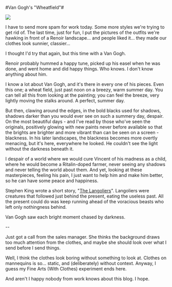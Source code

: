 #Van Gogh&#039;s &quot;Wheatfield&quot;#

![](http://westkarana.com/images/wheatfield.jpg)

I have to send more spam for work today. Some more styles we're trying to get rid of. The last time, just for fun, I put the pictures of the outfits we're hawking in front of a Renoir landscape... and people liked it... they made our clothes look sunnier, classier...

I thought I'd try that again, but this time with a Van Gogh.

Renoir probably hummed a happy tune, picked up his easel when he was done, and went home and did happy things. Who knows. I don't know anything about him.

I know a lot about Van Gogh, and it's there in every one of his pieces. Even this one; a wheat field, just past noon on a breezy, warm summer day. You can tell all this from looking at the painting; you can feel the breeze, very lightly moving the stalks around. A perfect, summer day.

But then, clawing around the edges, in the bold blacks used for shadows, shadows darker than you would ever see on such a summery day, despair. On the most beautiful days - and I've read by those who've seen the originals, positively glowing with new paints never before available so that the brights are brighter and more vibrant than can be seen on a screen - blackness. In his later landscapes, the blackness becomes more overtly menacing, but it's here, everywhere he looked. He couldn't see the light without the darkness beneath it.

I despair of a world where we would cure Vincent of his madness as a child, where he would become a Ritalin-doped farmer, never seeing any shadows and never telling the world about them. And yet, looking at these masterpieces, feeling his pain, I just want to help him and make him better, so he can have some peace and happiness.

Stephen King wrote a short story, "[The Langoliers](http://en.wikipedia.org/wiki/The_Langoliers)". Langoliers were creatures that followed just behind the present, eating the useless past. All the present could do was keep running ahead of the voracious beasts who left only nothingness behind.

Van Gogh saw each bright moment chased by darkness.

--

Just got a call from the sales manager. She thinks the background draws too much attention from the clothes, and maybe she should look over what I send before I send things.

Well, I think the clothes look boring without something to look at. Clothes on mannequins is so... static, and (deliberately) without context. Anyway, I guess my Fine Arts (With Clothes) experiment ends here.

And aren't I happy nobody from work knows about this blog. I hope.
